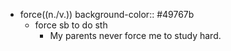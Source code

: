 - force((n./v.))
  background-color:: #49767b
	- force sb to do sth
		- My parents never force me to study hard.